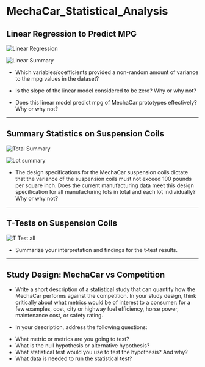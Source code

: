 # MechaCar_Statistical_Analysis

## Linear Regression to Predict MPG

![Linear Regression](https://user-images.githubusercontent.com/113866707/214742949-26702802-39ca-41ee-b3c5-8ab49ff2ca1b.png)

![Linear Summary](https://user-images.githubusercontent.com/113866707/214743002-d7cd56b6-82d7-40fe-aa18-de36d95d6593.png)

* Which variables/coefficients provided a non-random amount of variance to the mpg values in the dataset?

* Is the slope of the linear model considered to be zero? Why or why not?

* Does this linear model predict mpg of MechaCar prototypes effectively? Why or why not?

---

## Summary Statistics on Suspension Coils

![Total Summary](https://user-images.githubusercontent.com/113866707/214745202-de7856fc-30e2-48b1-982d-8d15abc190d1.png)

![Lot summary](https://user-images.githubusercontent.com/113866707/214745405-07ab8046-5e9b-4f02-94c9-8a4c6f8ec635.png)

* The design specifications for the MechaCar suspension coils dictate that the variance of the suspension coils must not exceed 100 pounds per square inch. Does the current manufacturing data meet this design specification for all manufacturing lots in total and each lot individually? Why or why not?

---

## T-Tests on Suspension Coils

![T Test all](https://user-images.githubusercontent.com/113866707/214746207-3d32ff51-8397-4de8-8cda-c4a8d3b26e72.png)


* Summarize your interpretation and findings for the t-test results.

---

## Study Design: MechaCar vs Competition

* Write a short description of a statistical study that can quantify how the MechaCar performs against the competition. In your study design, think critically about what metrics would be of interest to a consumer: for a few examples, cost, city or highway fuel efficiency, horse power, maintenance cost, or safety rating.

* In your description, address the following questions:

- What metric or metrics are you going to test?
- What is the null hypothesis or alternative hypothesis?
- What statistical test would you use to test the hypothesis? And why?
- What data is needed to run the statistical test?
